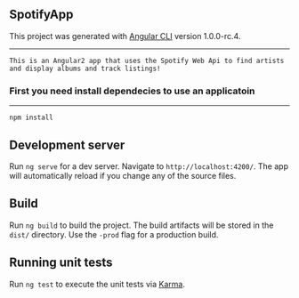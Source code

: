 ## SpotifyApp

This project was generated with [Angular CLI](https://github.com/angular/angular-cli) version 1.0.0-rc.4.

---
    This is an Angular2 app that uses the Spotify Web Api to find artists and display albums and track listings!

### First you need install dependecies to use an applicatoin

---
    npm install

## Development server

Run `ng serve` for a dev server. Navigate to `http://localhost:4200/`. The app will automatically reload if you change any of the source files.

## Build

Run `ng build` to build the project. The build artifacts will be stored in the `dist/` directory. Use the `-prod` flag for a production build.

## Running unit tests

Run `ng test` to execute the unit tests via [Karma](https://karma-runner.github.io).